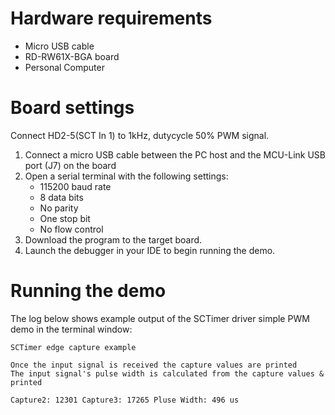 Hardware requirements
=====================
- Micro USB cable
- RD-RW61X-BGA board
- Personal Computer

Board settings
============
Connect HD2-5(SCT In 1) to 1kHz, dutycycle 50% PWM signal.

1.  Connect a micro USB cable between the PC host and the MCU-Link USB port (J7) on the board
2.  Open a serial terminal with the following settings:
    - 115200 baud rate
    - 8 data bits
    - No parity
    - One stop bit
    - No flow control
3.  Download the program to the target board.
4.  Launch the debugger in your IDE to begin running the demo.

Running the demo
================
The log below shows example output of the SCTimer driver simple PWM demo in the terminal window:
~~~~~~~~~~~~~~~~~~~~~~~~~~~~~~~~~~~
SCTimer edge capture example

Once the input signal is received the capture values are printed
The input signal's pulse width is calculated from the capture values & printed

Capture2: 12301 Capture3: 17265 Pluse Width: 496 us
~~~~~~~~~~~~~~~~~~~~~~~~~~~~~~~~~~~

